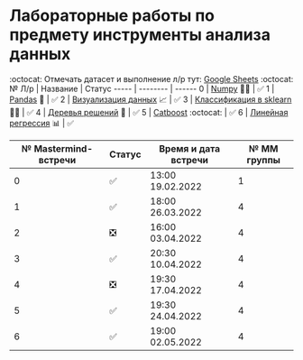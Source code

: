 # Лабораторные работы по предмету инструменты анализа данных
:octocat: Отмечать датасет и выполнение л/р тут: [Google Sheets](https://docs.google.com/spreadsheets/d/1kHYLZSGh6lg_oD0cNx9jGjGFKykrcCawz6OVULjXvoc/edit#gid=0) :octocat:
 № Л/р | Название | Статус
 ----- | -------- | ------
 0 | [Numpy](/Labs/lab_0_numpy_6131_Gershevskiy.ipynb) :teacher: | :white_check_mark:
 1 | [Pandas](/Labs/lab_1_pandas_6131_Gershevskiy.ipynb) :panda_face: | :white_check_mark:
 2 | [Визуализация данных](/Labs/lab_2_visual_6131_Gershevskiy.ipynb) :chart_with_upwards_trend: | :white_check_mark:
 3 | [Классификация в sklearn](/Labs/lab_3_classification_6131_Gershevskiy.ipynb) :man_mechanic: | :white_check_mark:
 4 | [Деревья решений](/Labs/lab_4_trees_6131_Gershevskiy.ipynb) :deciduous_tree: | :white_check_mark:
 5 | [Catboost](/Labs/lab_5_catboost_6131_Gershevskiy.ipynb) :octocat: | :white_check_mark:
 6 | [Линейная регрессия](/Labs/lab_6_linear_models_6131_Gershevskiy.ipynb) :bar_chart: | :white_check_mark:

№ Mastermind-встречи | Статус | Время и дата встречи | № ММ группы
----- | ----- | ----- | -----
0 | :white_check_mark: | 13:00 19.02.2022 | 1
1 | :white_check_mark: | 18:00 26.03.2022 | 4
2 | :negative_squared_cross_mark: | 16:00 03.04.2022 | 4
3 | :white_check_mark: | 20:30 10.04.2022 | 4
4 | :negative_squared_cross_mark: | 19:30 17.04.2022 | 4
5 | :white_check_mark: | 19:30 24.04.2022 | 4
6 | :white_check_mark: | 19:00 02.05.2022 | 4
